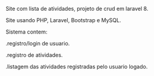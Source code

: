 Site com lista de atividades, projeto de crud em laravel 8.

Site usando PHP, Laravel, Bootstrap e MySQL.

Sistema contem:

.registro/login de usuario.

.registro de atividades.

.listagem das atividades registradas pelo usuario logado.
